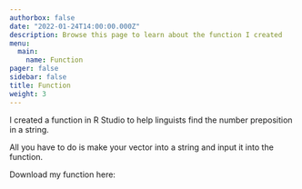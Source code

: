 ```yaml
---
authorbox: false
date: "2022-01-24T14:00:00.000Z"
description: Browse this page to learn about the function I created 
menu:
  main:
    name: Function
pager: false
sidebar: false
title: Function 
weight: 3
---
```


I created a function in R Studio to help linguists find the number preposition in a string. 

All you have to do is make your vector into a string and input it into the function.

Download my function here: 

